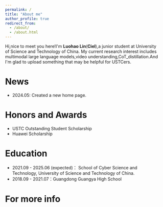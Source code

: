 ```yaml
---
permalink: /
title: "About me"
author_profile: true
redirect_from: 
  - /about/
  - /about.html
---
```


Hi,nice to meet you here!I'm **Luohao Lin**(**Ciel**),a junior student at University of Science and Technology of China. My current research interest includes multimodal large language models,video understanding,CoT_distillation.And I'm glad to upload something that may be helpful for USTCers.

News
======
- 2024.05: Created a new home page.

Honors and Awards
======
- USTC Outstanding Student Scholarship
- Huawei Scholarship

Education
======
- 2021.09 - 2025.06 (expected)： School of Cyber Science and Technology, University of Science and Technology of China.
- 2018.09 - 2021.07：Guangdong Guangya High School 



For more info
======

